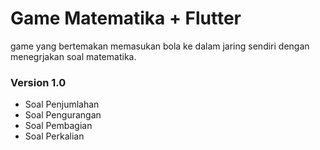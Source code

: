 # Game Matematika + Flutter
game yang bertemakan memasukan bola ke dalam jaring sendiri dengan menegrjakan soal matematika. 

### Version 1.0
* Soal Penjumlahan
* Soal Pengurangan
* Soal Pembagian
* Soal Perkalian